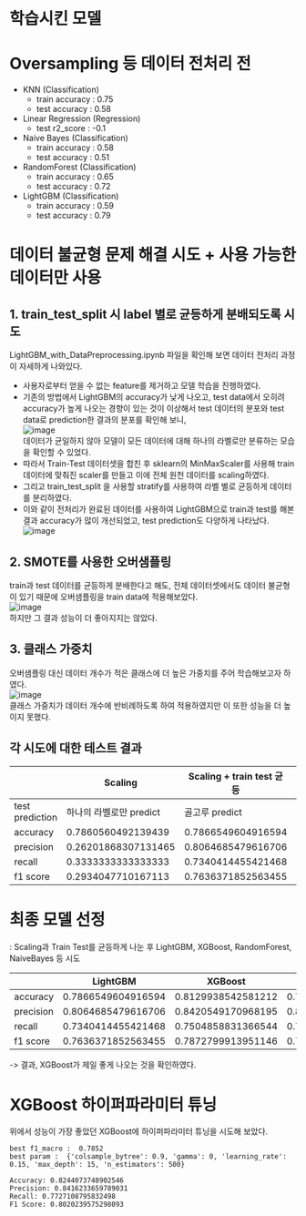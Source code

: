 # 학습시킨 모델
# Oversampling 등 데이터 전처리 전
* KNN (Classification)
  + train accuracy : 0.75
  + test accuracy  : 0.58
* Linear Regression (Regression)
  + test r2_score  : -0.1
* Naive Bayes (Classification)
  + train accuracy : 0.58
  + test accuracy  : 0.51
* RandomForest (Classification)
  + train accuracy : 0.65
  + test accuracy  : 0.72
* LightGBM (Classification)
  + train accuracy : 0.59
  + test accuracy  : 0.79

# 데이터 불균형 문제 해결 시도 + 사용 가능한 데이터만 사용
## 1. train_test_split 시 label 별로 균등하게 분배되도록 시도
LightGBM_with_DataPreprocessing.ipynb 파일을 확인해 보면 데이터 전처리 과정이 자세하게 나와있다.
* 사용자로부터 얻을 수 없는 feature를 제거하고 모델 학습을 진행하였다.
* 기존의 방법에서 LightGBM의 accuracy가 낮게 나오고, test data에서 오히려 accuracy가 높게 나오는 경향이 있는 것이 이상해서 test 데이터의 분포와 test data로 prediction한 결과의 분포를 확인해 보니,      
  ![image](https://github.com/BigDataTeamProject/dementia_analytics/assets/90085690/61df643e-0385-4048-af26-786b0e1c67c7)     
  데이터가 균일하지 않아 모델이 모든 데이터에 대해 하나의 라벨로만 분류하는 모습을 확인할 수 있었다.
* 따라서 Train-Test 데이터셋을 합친 후 sklearn의 MinMaxScaler를 사용해 train 데이터에 맞춰진 scaler를 만들고 이에 전체 원천 데이터를 scaling하였다.
* 그리고 train_test_split 을 사용할 stratify를 사용하여 라벨 별로 균등하게 데이터를 분리하였다.
* 이와 같이 전처리가 완료된 데이터를 사용하여 LightGBM으로 train과 test를 해본 결과 accuracy가 많이 개선되었고, test prediction도 다양하게 나타났다.     
![image](https://github.com/BigDataTeamProject/dementia_analytics/assets/90085690/fe1793ce-699e-4a0f-8c8e-6d9c7e8aa89b)     

## 2. SMOTE를 사용한 오버샘플링
train과 test 데이터를 균등하게 분배한다고 해도, 전체 데이터셋에서도 데이터 불균형이 있기 때문에 오버샘플링을 train data에 적용해보았다.     
![image](https://github.com/BigDataTeamProject/dementia_analytics/assets/90085690/0a7f22e4-8b04-4650-8a47-6616b063851d)     
하지만 그 결과 성능이 더 좋아지지는 않았다.

## 3. 클래스 가중치
오버샘플링 대신 데이터 개수가 적은 클래스에 더 높은 가중치를 주어 학습해보고자 하였다.     
![image](https://github.com/BigDataTeamProject/dementia_analytics/assets/90085690/1a6c5a97-e6a9-4a15-9dd9-6fb526b76033)        
클래스 가중치가 데이터 개수에 반비례하도록  하여 적용하였지만 이 또한 성능을 더 높이지 못했다.

## 각 시도에 대한 테스트 결과

|  | Scaling  | Scaling + train test 균등 | Scaling + train test 균등 + 오버샘플링 | Scaling + train test 균등 + 클래스 가중치 설정 |
| --- | --- | --- | --- | --- |
| test prediction | 하나의 라벨로만 predict | 골고루 predict | 골고루 predict | 골고루 predict |
| accuracy | 0.7860560492139439 | 0.7866549604916594 | 0.7704126426690079 | 0.7673397717295873 |
| precision | 0.26201868307131465 | 0.8064685479616706 | 0.7282679357125437 | 0.7399033940895526 |
| recall | 0.3333333333333333 | 0.7340414455421468 | 0.7679857247318678 | 0.7820258345363534 |
| f1 score | 0.2934047710167113 | 0.7636371852563455 | 0.7460160196972794 | 0.7581407749395169 |

# 최종 모델 선정
: Scaling과 Train Test를 균등하게 나눈 후 LightGBM, XGBoost, RandomForest, NaiveBayes 등 시도

|  | LightGBM | XGBoost | RandomForest | KNN | Naive Bayes | Extra Trees Classifier |
| --- | --- | --- | --- | --- | --- | --- |
| accuracy | 0.7866549604916594 | 0.8129938542581212 | 0.7848990342405618 | 0.7822651448639157 | 0.5877963125548727 | 0.5992098331870062 |
| precision | 0.8064685479616706 | 0.8420549170968195 | 0.8315403139250638 | 0.7806524723411624 | 0.46481039050719025 | 0.1997366110623354 |
| recall | 0.7340414455421468 | 0.7504858831366544 | 0.7098051706747359 | 0.7314065146323211 | 0.44401108319761895 | 0.3333333333333333 |
| f1 score | 0.7636371852563455 | 0.7872799913951146 | 0.7546042797893552 | 0.7531385038945523 | 0.43385245538134615 | 0.24979412572056 |
     
-> 결과, XGBoost가 제일 좋게 나오는 것을 확인하였다.

# XGBoost 하이퍼파라미터 튜닝
위에서 성능이 가장 좋았던 XGBoost에 하이퍼파라미터 튜닝을 시도해 보았다.
```
best f1_macro :  0.7852
best param :  {'colsample_bytree': 0.9, 'gamma': 0, 'learning_rate': 0.15, 'max_depth': 15, 'n_estimators': 500}
```
```
Accuracy: 0.8244073748902546
Precision: 0.8416233659789031
Recall: 0.7727108795832498
F1 Score: 0.8020239575298093
```
